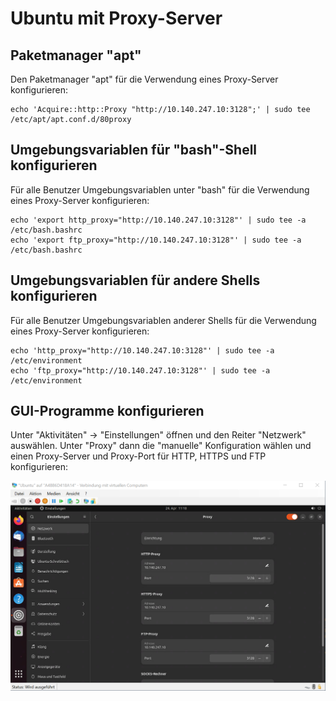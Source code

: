 # Ubuntu mit Proxy-Server

## Paketmanager "apt"
Den Paketmanager "apt" für die Verwendung eines Proxy-Server konfigurieren:
```
echo 'Acquire::http::Proxy "http://10.140.247.10:3128";' | sudo tee /etc/apt/apt.conf.d/80proxy
```
## Umgebungsvariablen für "bash"-Shell konfigurieren
Für alle Benutzer Umgebungsvariablen unter "bash" für die Verwendung eines Proxy-Server konfigurieren:
```
echo 'export http_proxy="http://10.140.247.10:3128"' | sudo tee -a /etc/bash.bashrc
echo 'export ftp_proxy="http://10.140.247.10:3128"' | sudo tee -a /etc/bash.bashrc
```
## Umgebungsvariablen für andere Shells konfigurieren
Für alle Benutzer Umgebungsvariablen anderer Shells für die Verwendung eines Proxy-Server konfigurieren:
```
echo 'http_proxy="http://10.140.247.10:3128"' | sudo tee -a /etc/environment
echo 'ftp_proxy="http://10.140.247.10:3128"' | sudo tee -a /etc/environment
```
## GUI-Programme konfigurieren
Unter "Aktivitäten" -> "Einstellungen" öffnen und den Reiter "Netzwerk" auswählen. Unter "Proxy" dann die "manuelle" Konfiguration wählen und einen Proxy-Server und Proxy-Port für HTTP, HTTPS und FTP konfigurieren:

![Proxy-Einstellungen für GUI-Programme konfigurieren](./img/Ubuntu_Proxy_GUI.png)